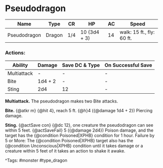 # Pseudodragon

| Name | Type | CR | HP | AC | Speed |
|------|------|----|----|----|-------|
| Pseudodragon | Dragon | 1/4 | 10 (3d4 + 3) | 14 | walk: 15 ft., fly: 60 ft. |

### Actions:

| Ability | Damage | Save DC & Type | On Successful Save |
|---------|--------|----------------|--------------------|
| Multiattack | - | - | - |
| Bite | 1d4 + 2 | - | - |
| Sting | 2d4 | 12 | - |


**Multiattack.** The pseudodragon makes two Bite attacks.

**Bite.** {@atkr m} {@hit 4}, reach 5 ft. {@h}4 ({@damage 1d4 + 2}) Piercing damage.

**Sting.** {@actSave con} {@dc 12}, one creature the pseudodragon can see within 5 feet. {@actSaveFail} 5 ({@damage 2d4}) Poison damage, and the target has the {@condition Poisoned|XPHB} condition for 1 hour. Failure by 5 or More: The {@condition Poisoned|XPHB} target also has the {@condition Unconscious|XPHB} condition until it takes damage or a creature within 5 feet of it takes an action to shake it awake.

^Tags: #monster #type_dragon